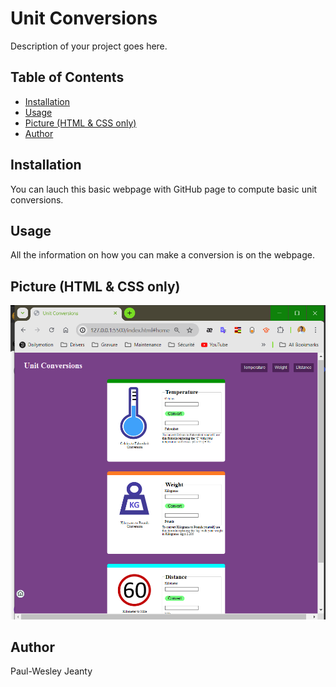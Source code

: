 # Unit Conversions

Description of your project goes here.

## Table of Contents

- [Installation](#installation)
- [Usage](#usage)
- [Picture (HTML & CSS only)](#picture)
- [Author](#author)


## Installation

You can lauch this basic webpage with GitHub page to compute basic unit conversions.

## Usage

All the information on how you can make a conversion is on the webpage.

## Picture (HTML & CSS only)

<img src="Screenshot (59).png"/>

## Author
Paul-Wesley Jeanty
